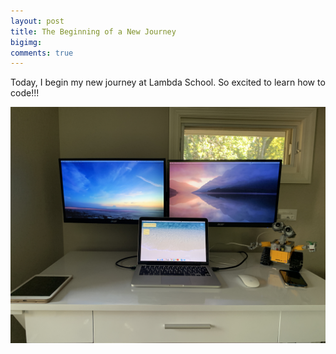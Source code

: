 ```yaml
--- 
layout: post 
title: The Beginning of a New Journey
bigimg: 
comments: true 
---
```


Today, I begin my new journey at Lambda School. So excited to learn how to code!!!

<img src="/img/posts/201908/workspace.jpg" alt="Workspace" width="720px">
